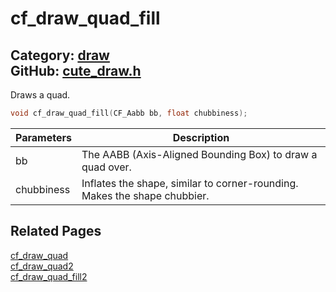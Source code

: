 [](../header.md ':include')

# cf_draw_quad_fill

Category: [draw](/api_reference?id=draw)  
GitHub: [cute_draw.h](https://github.com/RandyGaul/cute_framework/blob/master/include/cute_draw.h)  
---

Draws a quad.

```cpp
void cf_draw_quad_fill(CF_Aabb bb, float chubbiness);
```

Parameters | Description
--- | ---
bb | The AABB (Axis-Aligned Bounding Box) to draw a quad over.
chubbiness | Inflates the shape, similar to corner-rounding. Makes the shape chubbier.

## Related Pages

[cf_draw_quad](/draw/cf_draw_quad.md)  
[cf_draw_quad2](/draw/cf_draw_quad2.md)  
[cf_draw_quad_fill2](/draw/cf_draw_quad_fill2.md)  
